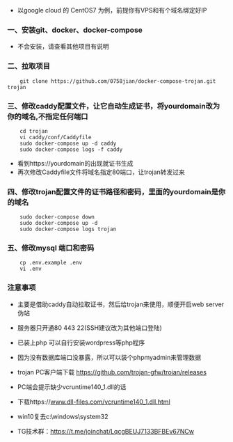 ﻿- 以google cloud 的 CentOS7 为例，前提你有VPS和有个域名绑定好IP
### 一、安装git、docker、docker-compose
- 不会安装，请查看其他项目有说明
### 二、拉取项目
```
    git clone https://github.com/0758jian/docker-compose-trojan.git trojan
```
### 三、修改caddy配置文件，让它自动生成证书，将yourdomain改为你的域名,不指定任何端口
```
    cd trojan
    vi caddy/conf/Caddyfile
    sudo docker-compose up -d caddy
    sudo docker-compose logs -f caddy
```
- 看到https://yourdomain的出现就证书生成
- 再次修改Caddyfile文件将域名指定80端口，让trojan转发过来

### 四、修改trojan配置文件的证书路径和密码，里面的yourdomain是你的域名
```
    sudo docker-compose down
    sudo docker-compose up -d
    sudo docker-compose logs trojan
```
### 五、修改mysql 端口和密码
```
    cp .env.example .env
    vi .env
```
### 注意事项
- 主要是借助caddy自动拉取证书，然后给trojan来使用，顺便开启web server伪站
- 服务器只开通80 443 22(SSH建议改为其他端口登陆)
- 已装上php 可以自行安装wordpress等php程序
- 因为没有数据库端口没暴露，所以可以装个phpmyadmin来管理数据
- trojan PC客户端下载 https://github.com/trojan-gfw/trojan/releases
- PC端会提示缺少vcruntime140_1.dll的话
- 下载https://www.dll-files.com/vcruntime140_1.dll.html
- win10复去c:\windows\system32

- TG技术群：https://t.me/joinchat/LqcgBEUJ7133BFBEv67NCw